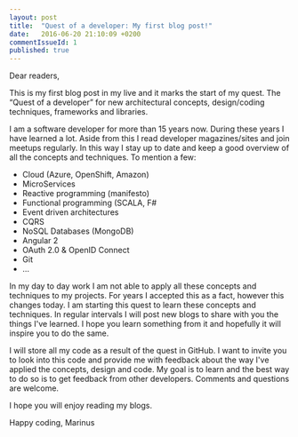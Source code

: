 ```yaml
---
layout: post
title:  "Quest of a developer: My first blog post!"
date:   2016-06-20 21:10:09 +0200
commentIssueId: 1
published: true
---
```


Dear readers,

This is my first blog post in my live and it marks the start of my quest. The “Quest of a developer” for new architectural concepts, design/coding techniques, frameworks and libraries.

I am a software developer for more than 15 years now. During these years I have learned a lot. Aside from this I read developer magazines/sites and join meetups regularly. In this way I stay up to date and keep a good overview of all the concepts and techniques. To mention a few:

* Cloud (Azure, OpenShift, Amazon)
* MicroServices
* Reactive programming (manifesto)
* Functional programming (SCALA, F#
* Event driven architectures
* CQRS
* NoSQL Databases (MongoDB)
* Angular 2
* OAuth 2.0 & OpenID Connect
* Git
* …

In my day to day work I am not able to apply all these concepts and techniques to my projects. For years I accepted this as a fact, however this changes today. I am starting this quest to learn these concepts and techniques. In regular intervals I will post new blogs to share with you the things I've learned. I hope you learn something from it and hopefully it will inspire you to do the same.

I will store all my code as a result of the quest in GitHub. I want to invite you to look into this code and provide me with feedback about the way I've applied the concepts, design and code. My goal is to learn and the best way to do so is to get feedback from other developers. Comments and questions are welcome.

I hope you will enjoy reading my blogs. 

Happy coding,
Marinus